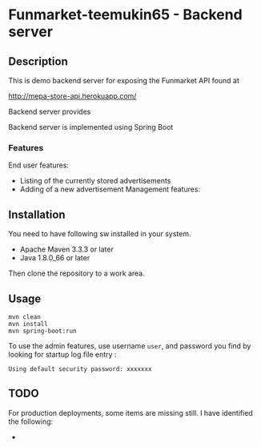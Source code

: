 # Funmarket-teemukin65 - Backend server


## Description

This is demo backend server for exposing the Funmarket API found at

http://mepa-store-api.herokuapp.com/

Backend server provides


Backend server is implemented using
Spring Boot


### Features

End user features:
- Listing of the currently stored advertisements
- Adding of a new advertisement
Management features:







## Installation

You need to have following sw installed in your system.

- Apache Maven 3.3.3 or later
- Java 1.8.0_66 or later

Then clone the repository to a work area.








## Usage

```
mvn clean
mvn install
mvn spring-boot:run
```

To use the admin features, use username `user`,  and password you find by looking for startup log file entry :
```
Using default security password: xxxxxxx
```


## TODO

For production deployments, some items are missing still. I have identified the following:

 -

